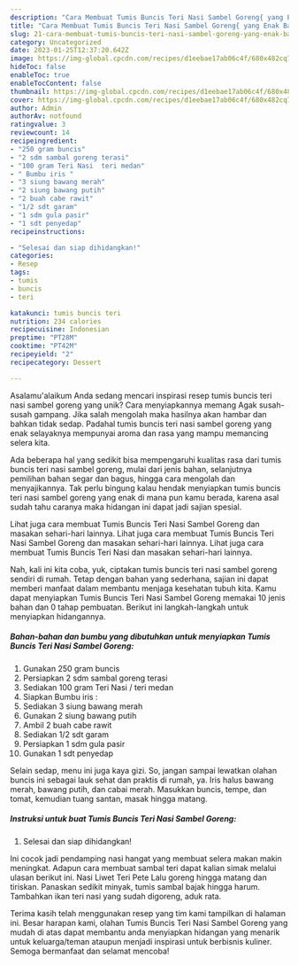 ```yaml
---
description: "Cara Membuat Tumis Buncis Teri Nasi Sambel Goreng{ yang Enak Banget"
title: "Cara Membuat Tumis Buncis Teri Nasi Sambel Goreng{ yang Enak Banget"
slug: 21-cara-membuat-tumis-buncis-teri-nasi-sambel-goreng-yang-enak-banget
category: Uncategorized
date: 2023-01-25T12:37:20.642Z
image: https://img-global.cpcdn.com/recipes/d1eebae17ab06c4f/680x482cq70/tumis-buncis-teri-nasi-sambel-goreng-foto-resep-utama.jpg
hideToc: false
enableToc: true
enableTocContent: false
thumbnail: https://img-global.cpcdn.com/recipes/d1eebae17ab06c4f/680x482cq70/tumis-buncis-teri-nasi-sambel-goreng-foto-resep-utama.jpg
cover: https://img-global.cpcdn.com/recipes/d1eebae17ab06c4f/680x482cq70/tumis-buncis-teri-nasi-sambel-goreng-foto-resep-utama.jpg
author: Admin
authorAv: notfound
ratingvalue: 3
reviewcount: 14
recipeingredient:
- "250 gram buncis"
- "2 sdm sambal goreng terasi"
- "100 gram Teri Nasi  teri medan"
- " Bumbu iris "
- "3 siung bawang merah"
- "2 siung bawang putih"
- "2 buah cabe rawit"
- "1/2 sdt garam"
- "1 sdm gula pasir"
- "1 sdt penyedap"
recipeinstructions:

- "Selesai dan siap dihidangkan!"
categories:
- Resep
tags:
- tumis
- buncis
- teri

katakunci: tumis buncis teri 
nutrition: 234 calories
recipecuisine: Indonesian
preptime: "PT28M"
cooktime: "PT42M"
recipeyield: "2"
recipecategory: Dessert

---
```



Asalamu'alaikum Anda sedang mencari inspirasi resep tumis buncis teri nasi sambel goreng yang unik? Cara menyiapkannya memang Agak susah-susah gampang. Jika salah mengolah maka hasilnya akan hambar dan bahkan tidak sedap. Padahal tumis buncis teri nasi sambel goreng yang enak selayaknya mempunyai aroma dan rasa yang mampu memancing selera kita.


Ada beberapa hal yang sedikit bisa mempengaruhi kualitas rasa dari tumis buncis teri nasi sambel goreng, mulai dari jenis bahan, selanjutnya pemilihan bahan segar dan bagus, hingga cara mengolah dan menyajikannya. Tak perlu bingung kalau hendak menyiapkan tumis buncis teri nasi sambel goreng yang enak di mana pun kamu berada, karena asal sudah tahu caranya maka hidangan ini dapat jadi sajian spesial.

Lihat juga cara membuat Tumis Buncis Teri Nasi Sambel Goreng dan masakan sehari-hari lainnya. Lihat juga cara membuat Tumis Buncis Teri Nasi Sambel Goreng dan masakan sehari-hari lainnya. Lihat juga cara membuat Tumis Buncis Teri Nasi dan masakan sehari-hari lainnya.


Nah, kali ini kita coba, yuk, ciptakan tumis buncis teri nasi sambel goreng sendiri di rumah. Tetap dengan bahan yang sederhana, sajian ini dapat memberi manfaat dalam membantu menjaga kesehatan tubuh kita. Kamu dapat menyiapkan Tumis Buncis Teri Nasi Sambel Goreng memakai 10 jenis bahan dan 0 tahap pembuatan. Berikut ini langkah-langkah untuk menyiapkan hidangannya.

<!--inarticleads1-->

##### Bahan-bahan dan bumbu yang dibutuhkan untuk menyiapkan Tumis Buncis Teri Nasi Sambel Goreng:

1. Gunakan 250 gram buncis
1. Persiapkan 2 sdm sambal goreng terasi
1. Sediakan 100 gram Teri Nasi / teri medan
1. Siapkan  Bumbu iris :
1. Sediakan 3 siung bawang merah
1. Gunakan 2 siung bawang putih
1. Ambil 2 buah cabe rawit
1. Sediakan 1/2 sdt garam
1. Persiapkan 1 sdm gula pasir
1. Gunakan 1 sdt penyedap


Selain sedap, menu ini juga kaya gizi. So, jangan sampai lewatkan olahan buncis ini sebagai lauk sehat dan praktis di rumah, ya. Iris halus bawang merah, bawang putih, dan cabai merah. Masukkan buncis, tempe, dan tomat, kemudian tuang santan, masak hingga matang. 

<!--inarticleads2-->

##### Instruksi untuk buat Tumis Buncis Teri Nasi Sambel Goreng:


1. Selesai dan siap dihidangkan!

Ini cocok jadi pendamping nasi hangat yang membuat selera makan makin meningkat. Adapun cara membuat sambal teri dapat kalian simak melalui ulasan berikut ini. Nasi Liwet Teri Pete Lalu goreng hingga matang dan tiriskan. Panaskan sedikit minyak, tumis sambal bajak hingga harum. Tambahkan ikan teri nasi yang sudah digoreng, aduk rata. 

Terima kasih telah menggunakan resep yang tim kami tampilkan di halaman ini. Besar harapan kami, olahan Tumis Buncis Teri Nasi Sambel Goreng yang mudah di atas dapat membantu anda menyiapkan hidangan yang menarik untuk keluarga/teman ataupun menjadi inspirasi untuk berbisnis kuliner. Semoga bermanfaat dan selamat mencoba!
